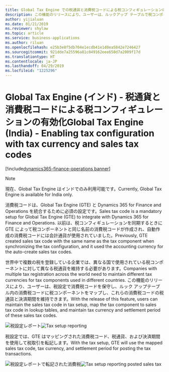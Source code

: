 ```yaml
---
title: Global Tax Engine での税通貨と消費税コードによる税コンフィギュレーションの有効化
description: この機能のリリースにより、ユーザーは、ルックアップ テーブルで税コンポーネントの税通貨を定義することができます。 ユーザーは、税設定で消費税コードを保守し、ルックアップ テーブル内の消費税コードに税コンポーネントをマップし、これらの消費税コードの期間およびレポート コードを保守することもできます。
author: yijialuan
ms.date: 01/21/2019
ms.reviewer: shylaw
ms.topic: article
ms.service: business-applications
ms.author: riluan
ms.openlocfilehash: e25b3e8f5db704e1ecdb41e1d8ea5842e7246427
ms.sourcegitcommit: 921dde7a25596a81c049162eee650d7a2009f17d
ms.translationtype: HT
ms.contentlocale: ja-JP
ms.lasthandoff: 04/29/2019
ms.locfileid: "1225296"
---
```

#  <a name="global-tax-engine-india---enabling-tax-configuration-with-tax-currency-and-sales-tax-codes"></a><span data-ttu-id="26118-104">Global Tax Engine (インド) - 税通貨と消費税コードによる税コンフィギュレーションの有効化</span><span class="sxs-lookup"><span data-stu-id="26118-104">Global Tax Engine (India) - Enabling tax configuration with tax currency and sales tax codes</span></span> 
[!include[dynamics365-finance-operations banner](../includes/dynamics365-finance-operations.md)]

> [!NOTE]
> <span data-ttu-id="26118-105">現在、Global Tax Engine はインドでのみ利用可能です。</span><span class="sxs-lookup"><span data-stu-id="26118-105">Currently, Global Tax Engine is available for India only.</span></span>

<span data-ttu-id="26118-106">消費税コードは、Global Tax Engine (GTE) と Dynamics 365 for Finance and Operations を統合するために必須の設定です。</span><span class="sxs-lookup"><span data-stu-id="26118-106">Sales tax code is a mandatory setup for Global Tax Engine (GTE) to integrate with Dynamics 365 for Finance and Operations.</span></span> <span data-ttu-id="26118-107">以前は、税コンフィギュレーションを同期するときに GTE によって税コンポーネントと同じ名前の消費税コードが作成され、自動作成の消費税コードには会計通貨が使用されていました。</span><span class="sxs-lookup"><span data-stu-id="26118-107">Previously, GTE created sales tax code with the same name as the tax component when synchronizing the tax configuration, and it used the accounting currency for the auto-create sales tax codes.</span></span> 

<span data-ttu-id="26118-108">世界中で複数の税を登録している企業では、異なる国で使用されている税コンポーネントに対して異なる税通貨を維持する必要があります。</span><span class="sxs-lookup"><span data-stu-id="26118-108">Companies with multiple tax registration across the world need to maintain different tax currencies for tax components used in different countries.</span></span> <span data-ttu-id="26118-109">この機能のリリースにより、ユーザーは、税設定で消費税コードを保守し、ルック アップテーブル内の消費税コードに税コンポーネントをマップし、これらの消費税コードの税通貨と決済期間を維持できます。</span><span class="sxs-lookup"><span data-stu-id="26118-109">With the release of this feature, users can maintain the sales tax code in tax setup, map the tax component to sales tax code in lookup tables, and maintain tax currency and settlement period of these sales tax codes.</span></span>

<span data-ttu-id="26118-110">![税設定レポート](media/Tax-setup-Reporting.jpg "税設定レポート")</span><span class="sxs-lookup"><span data-stu-id="26118-110">![Tax setup reporting](media/Tax-setup-Reporting.jpg "Tax setup reporting")</span></span>

<span data-ttu-id="26118-111">税設定では、GTE はマッピングされた消費税コード、税通貨、および決済期間を使用して税取引を転記します。</span><span class="sxs-lookup"><span data-stu-id="26118-111">With the tax setup, GTE will use the mapped sales tax code, tax currency, and settlement period for posting the tax transactions.</span></span>

<span data-ttu-id="26118-112">![税設定レポートで転記された消費税](media/Tax-setup-Reporting-Posted-Sales-tax.jpg "税設定レポートで転記された消費税")</span><span class="sxs-lookup"><span data-stu-id="26118-112">![Tax setup reporting posted sales tax](media/Tax-setup-Reporting-Posted-Sales-tax.jpg "Tax setup reporting posted sales tax")</span></span>


